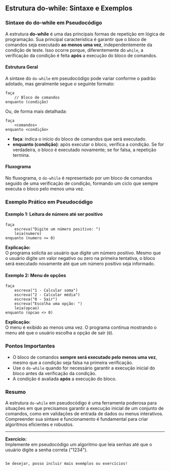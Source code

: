 
## Estrutura do-while: Sintaxe e Exemplos

### Sintaxe do do-while em Pseudocódigo

A estrutura **do-while** é uma das principais formas de repetição em lógica de programação. Sua principal característica é garantir que o bloco de comandos seja executado **ao menos uma vez**, independentemente da condição de teste. Isso ocorre porque, diferentemente do `while`, a verificação da condição é feita **após** a execução do bloco de comandos.

#### Estrutura Geral

A sintaxe do `do-while` em pseudocódigo pode variar conforme o padrão adotado, mas geralmente segue o seguinte formato:

```pseudocode
faça
    // Bloco de comandos
enquanto (condição)
```

Ou, de forma mais detalhada:

```pseudocode
faça
    <comandos>
enquanto <condição>
```

- **faça**: indica o início do bloco de comandos que será executado.
- **enquanto (condição)**: após executar o bloco, verifica a condição. Se for verdadeira, o bloco é executado novamente; se for falsa, a repetição termina.

#### Fluxograma

No fluxograma, o `do-while` é representado por um bloco de comandos seguido de uma verificação de condição, formando um ciclo que sempre executa o bloco pelo menos uma vez.

### Exemplo Prático em Pseudocódigo

#### Exemplo 1: Leitura de número até ser positivo

```pseudocode
faça
    escreva("Digite um número positivo: ")
    leia(numero)
enquanto (numero <= 0)
```

**Explicação:**  
O programa solicita ao usuário que digite um número positivo. Mesmo que o usuário digite um valor negativo ou zero na primeira tentativa, o bloco será executado novamente até que um número positivo seja informado.

#### Exemplo 2: Menu de opções

```pseudocode
faça
    escreva("1 - Calcular soma")
    escreva("2 - Calcular média")
    escreva("0 - Sair")
    escreva("Escolha uma opção: ")
    leia(opcao)
enquanto (opcao <> 0)
```

**Explicação:**  
O menu é exibido ao menos uma vez. O programa continua mostrando o menu até que o usuário escolha a opção de sair (`0`).

### Pontos Importantes

- O bloco de comandos **sempre será executado pelo menos uma vez**, mesmo que a condição seja falsa na primeira verificação.
- Use o `do-while` quando for necessário garantir a execução inicial do bloco antes da verificação da condição.
- A condição é avaliada **após** a execução do bloco.

### Resumo

A estrutura `do-while` em pseudocódigo é uma ferramenta poderosa para situações em que precisamos garantir a execução inicial de um conjunto de comandos, como em validações de entrada de dados ou menus interativos. Compreender sua sintaxe e funcionamento é fundamental para criar algoritmos eficientes e robustos.

---
**Exercício:**  
Implemente em pseudocódigo um algoritmo que leia senhas até que o usuário digite a senha correta ("1234").
```

Se desejar, posso incluir mais exemplos ou exercícios!
```